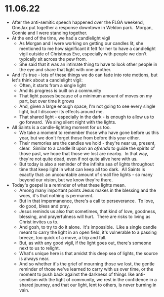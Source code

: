 # 11.06.22

* After the anti-semitic speech happened over the FLGA weekend, OneJax put together a response downtown in Weldon park.  Morgan, Connie and I were standing together.
* At the end of the time, we had a candlelight vigil
	* As Morgan and I were working on getting our candles lit, she mentioned to me how significant it felt for her to have a candlelight vigil outside of Christmas Eve, especially with people we don't typically sit across the pew from.
	* She said that it was an intimate thing to have to look other people in the eye and share that light with one another.
* And it's true - lots of these things we do can fade into rote motions, but let's think about a candlelight vigil:
	* Often, it starts from a single light
	* And its progress is built on a community
	* That light passes because of a minimum amount of moves on my part, but over time it grows
	* And, given a large enough space, I'm not going to see every single light, but I discover its effects around me.
	* That shared light - especially in the dark - is enough to allow us to go forward.  We sing silent night with the lights.
* All Saints is a candle-lighting moment for us too.
	* We take a moment to remember those who have gone before us this year, but we don't forget those from before this year either.
	* Their memories are the candles we hold - they're near us, present, clear.  Similar to a candle lit upon an _ofrenda_ to guide the spirits of those past, we hope that those we lost are nearby.  In that way, they're not quite dead, even if not quite alive here with us.
	* But today is also a reminder of the infinite sea of lights throughout time that keep light in what can keep all too dark.  All Saints is exactly that: an uncountable amount of small fire lights - so many beyond our vision, but we know they're there.
* Today's gospel is a reminder of what these lights mean.
	* Among many important points Jesus makes in the blessing and the woes, it's that nothing is permanent.
	* But in that impermanence, there's a call to perseverance.  To love, do good, bless and pray.
	* Jesus reminds us also that sometimes, that kind of love, goodness, blessing, and prayerfulness will hurt.  There are risks to living as Christ invites us to.
	* And gosh, to try to do it alone.  It's impossible.  Like a single candle meant to carry the light in an open field, it's vulnerable to a passing breeze, too quick of a move, a trip and fall.
	* But, as with any good vigil, if the light goes out, there's someone next to us to relight.
	* What's unique here is that amidst this deep sea of lights, the source is always near.
	* And so whether it's the grief of mourning those we lost, the gentle reminder of those we've learned to carry with us over time, or the moment to push back against the darkness of things like anti-semitism with the light of community, we rest in the confidence in a shared journey, and that our light, lent to others, is never burning in vain.
